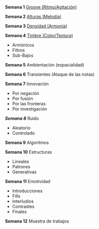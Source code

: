 __Semana 1__ [Groove (Ritmo/Agitación)](ciclo3m/semana1Agitacion.md)   
       

__Semana 2__ [Alturas (Melodía)](ciclo3m/semana2Relieve.md)

__Semana 3__ [Densidad (Armonía)](ciclo3m/semana3Densidad.md)

__Semana 4__ [Timbre (Color/Textura)](ciclo3m/semana4Textura.md)
* Armónicos
* Filtros
* Sub-Bajos

__Semana 5__ Ambientación (espacialidad)

__Semana 6__ Transientes (Ataque de las notas)

__Semana 7__ Innovación
* Por negación
* Por fusión
* Por las fronteras
* Por investigación

___Semana 8___ Ruido
* Aleatorio
* Controlado

__Semana 9__ Algoritmos

__Semana 10__ Estructuras
* Lineales
* Patrones
* Generativas

__Semana 11__ Emotividad
* Introducciones
* Fills
* Interludios
* Contrastes
* Finales

__Semana 12__ Muestra de trabajos
